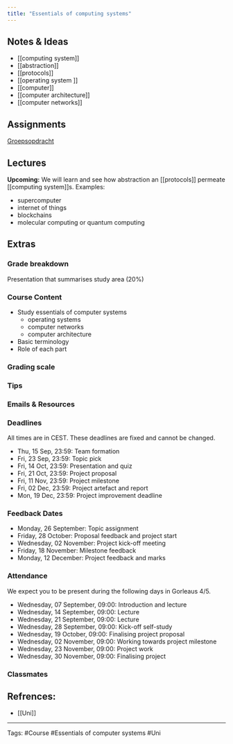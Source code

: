 ```yaml
---
title: "Essentials of computing systems"
---
```

## Notes & Ideas
- [[computing system]]
- [[abstraction]]
- [[protocols]]
- [[operating system ]]
- [[computer]]
- [[computer architecture]]
- [[computer networks]] 
## Assignments
[Groepsopdracht](https://liacs.leidenuniv.nl/~basoldh/education/essencs22/)
## Lectures
**Upcoming:**
We will learn and see how abstraction an [[protocols]] permeate [[computing system]]s.
Examples:
- supercomputer 
- internet of things 
- blockchains
- molecular computing or quantum computing 
## Extras
### Grade breakdown
Presentation that summarises study area (20%)
### Course Content
- Study essentials of computer systems 
	- operating systems 
	- computer networks 
	- computer architecture 
- Basic terminology 
- Role of each part 
### Grading scale
### Tips
### Emails & Resources
### Deadlines
All times are in CEST. These deadlines are fixed and cannot be changed.
-   Thu, 15 Sep, 23:59: Team formation
-   Fri, 23 Sep, 23:59: Topic pick
-   Fri, 14 Oct, 23:59: Presentation and quiz
-   Fri, 21 Oct, 23:59: Project proposal
-   Fri, 11 Nov, 23:59: Project milestone
-   Fri, 02 Dec, 23:59: Project artefact and report
-   Mon, 19 Dec, 23:59: Project improvement deadline

### Feedback Dates
-   Monday, 26 September: Topic assignment
-   Friday, 28 October: Proposal feedback and project start
-   Wednesday, 02 November: Project kick-off meeting
-   Friday, 18 November: Milestone feedback
-   Monday, 12 December: Project feedback and marks

### Attendance
We expect you to be present during the following days in Gorleaus 4/5.
-   Wednesday, 07 September, 09:00: Introduction and lecture
-   Wednesday, 14 September, 09:00: Lecture
-   Wednesday, 21 September, 09:00: Lecture
-   Wednesday, 28 September, 09:00: Kick-off self-study
-   Wednesday, 19 October, 09:00: Finalising project proposal
-   Wednesday, 02 November, 09:00: Working towards project milestone
-   Wednesday, 23 November, 09:00: Project work
-   Wednesday, 30 November, 09:00: Finalising project
### Classmates

## Refrences:
- [[Uni]]

---
Tags: #Course #Essentials of computer systems #Uni 
